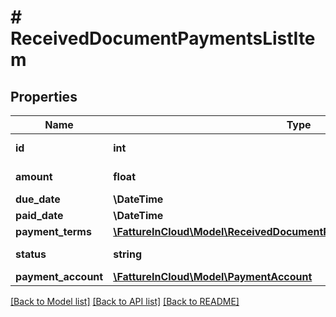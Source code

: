 # # ReceivedDocumentPaymentsListItem

## Properties

Name | Type | Description | Notes
------------ | ------------- | ------------- | -------------
**id** | **int** | Unique identifier. | [optional]
**amount** | **float** | Amount of items. | [optional]
**due_date** | **\DateTime** | Due date | [optional]
**paid_date** | **\DateTime** | Paid date | [optional]
**payment_terms** | [**\FattureInCloud\Model\ReceivedDocumentPaymentsListItemPaymentTerms**](ReceivedDocumentPaymentsListItemPaymentTerms.md) |  | [optional]
**status** | **string** | Payment status. | [optional]
**payment_account** | [**\FattureInCloud\Model\PaymentAccount**](PaymentAccount.md) |  | [optional]

[[Back to Model list]](../../README.md#models) [[Back to API list]](../../README.md#endpoints) [[Back to README]](../../README.md)
